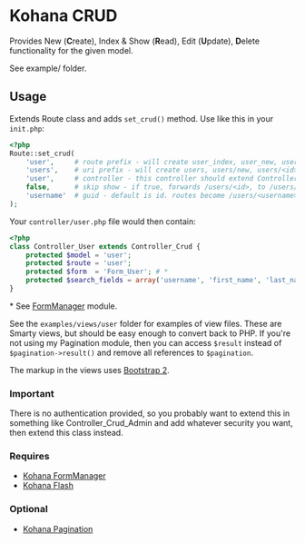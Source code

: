 Kohana CRUD
===========

Provides New (**C**reate), Index & Show (**R**ead), Edit (**U**pdate), **D**elete functionality for the given model.

See example/ folder.

Usage
-----

Extends Route class and adds `set_crud()` method. Use like this in your `init.php`:

```php
<?php
Route::set_crud(
    'user',     # route prefix - will create user_index, user_new, user_edit, user_delete    
    'users',    # uri prefix - will create users, users/new, users/<id>/edit, users/<id>/delete    
    'user',     # controller - this controller should extend Controller_Crud    
    false,      # skip show - if true, forwards /users/<id>, to /users/<id>/edit instead of show route
    'username'  # guid - default is id. routes become /users/<username>/edit, etc 
);
```
Your `controller/user.php` file would then contain:

```php
<?php
class Controller_User extends Controller_Crud {
	protected $model = 'user';
	protected $route = 'user';
	protected $form  = 'Form_User'; # *
	protected $search_fields = array('username', 'first_name', 'last_name', 'email');
}
```

\* See [FormManager](https://github.com/colinbm/kohana-formmanager) module.

See the `examples/views/user` folder for examples of view files. These are Smarty views, but should be easy enough to convert back to PHP. If you're not using my Pagination module, then you can access `$result` instead of `$pagination->result()` and remove all references to `$pagination`.

The markup in the views uses [Bootstrap 2](http://twitter.github.com/bootstrap/).

### Important

There is no authentication provided, so you probably want to extend this in something like Controller_Crud_Admin and add whatever security you want, then extend this class instead.

### Requires

* [Kohana FormManager](https://github.com/colinbm/kohana-formmanager)
* [Kohana Flash](https://github.com/colinbm/kohana-flash)

### Optional
* [Kohana Pagination](https://github.com/colinbm/kohana-pagination)
